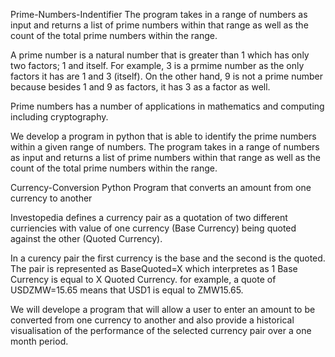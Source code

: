 Prime-Numbers-Indentifier
The program takes in a range of numbers as input and returns a list of prime numbers within that range as well as the count of the total prime numbers within the range.

A prime number is a natural number that is greater than 1 which has only two factors; 1 and itself. For example, 3 is a prmime number as the only factors it has are 1 and 3 (itself). On the other hand, 9 is not a prime number because besides 1 and 9 as factors, it has 3 as a factor as well.

Prime numbers has a number of applications in mathematics and computing including cryptography.

We develop a program in python that is able to identify the prime numbers within a given range of numbers. The program takes in a range of numbers as input and returns a list of prime numbers within that range as well as the count of the total prime numbers within the range.

Currency-Conversion
Python Program that converts an amount from one currency to another

Investopedia defines a currency pair as a quotation of two different curriencies with value of one currency (Base Currency) being quoted against the other (Quoted Currency).

In a curency pair the first currency is the base and the second is the quoted. The pair is represented as BaseQuoted=X which interpretes as 1 Base Currency is equal to X Quoted Currency. for example, a quote of USDZMW=15.65 means that USD1 is equal to ZMW15.65.

We will develope a program that will allow a user to enter an amount to be converted from one currency to another and also provide a historical visualisation of the performance of the selected currency pair over a one month period.
